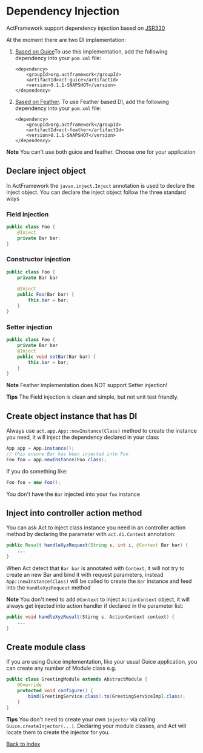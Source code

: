 # Dependency Injection

ActFramework support dependency injection based on [JSR330](https://jcp.org/en/jsr/detail?id=330)  

At the moment there are two DI implementation:

1. [Based on Guice](https://github.com/actframework/act-guice-plugin)To use this implementation, add the following dependency into your `pom.xml` file:
    ```
    <dependency>
        <groupId>org.actframework</groupId>
        <artifactId>act-guice</artifactId>
        <version>0.1.1-SNAPSHOT</version>
    </dependency>
    ```
2. [Based on Feather](https://github.com/actframework/act-feather). To use Feather based DI, add the following dependency into your `pom.xml` file: 
    ```
    <dependency>
        <groupId>org.actframework</groupId>
        <artifactId>act-feather</artifactId>
        <version>0.1.1-SNAPSHOT</version>
    </dependency>
    ```
    
**Note** You can't use both guice and feather. Choose one for your application

## Declare inject object

In ActFramework the `javax.inject.Inject` annotation is used to declare the inject object. You can declare the inject object follow the three standard ways

### Field injection

```java
public class Foo {
    @Inject
    private Bar bar;
}
```

### Constructor injection

```java
public class Foo {
    private Bar bar
    
    @Inject
    public Foo(Bar bar) {
        this.bar = bar;
    }
}
```

### Setter injection

```java
public class Foo {
    private Bar bar
    @Inject
    public void setBar(Bar bar) {
        this.bar = bar;
    }
}
```

**Note** Feather implementation does NOT support Setter injection!


**Tips** The Field injection is clean and simple, but not unit test friendly.

## Create object instance that has DI

Always use `act.app.App::newInstance(Class)` method to create the instance you need, it will inject the dependency declared in your class

```java
App app = App.instance();
// this ensure Bar has been injected into Foo
Foo foo = app.newInstance(Foo.class);
```

If you do something like:

```java
Foo foo = new Foo();
```

You don't have the `Bar` injected into your `foo` instance

## Inject into controller action method

You can ask Act to inject class instance you need in an controller action method by declaring the parameter with `act.di.Context` annotation:

```java
public Result handleXyzRequest(String s, int i, @Context Bar bar) {
    ...
}
```

When Act detect that `Bar bar` is annotated with `Context`, it will not try to create an new Bar and bind it with request parameters, instead `App::newInstance(Class)` will be called to create the `Bar` instance and feed into the `handleXyzRequest` method

**Note** You don't need to add `@Context` to inject `ActionContext` object, it will always get injected into action handler if declared in the parameter list:

```java
public void handleXyzResult(Stirng s, ActionContext context) {
    ...
}
```

## Create module class

If you are using Guice implementation, like your usual Guice application, you can create any number of Module class e.g.

```java
public class GreetingModule extends AbstractModule {
    @Override
    protected void configure() {
        bind(GreetingService.class).to(GreetingServiceImpl.class);
    }
}
```

**Tips** You don't need to create your own `Injector` via calling `Guice.createInjector(...)`. Declaring your module classes, and Act will locate them to create the injector for you. 

[Back to index](index.md)